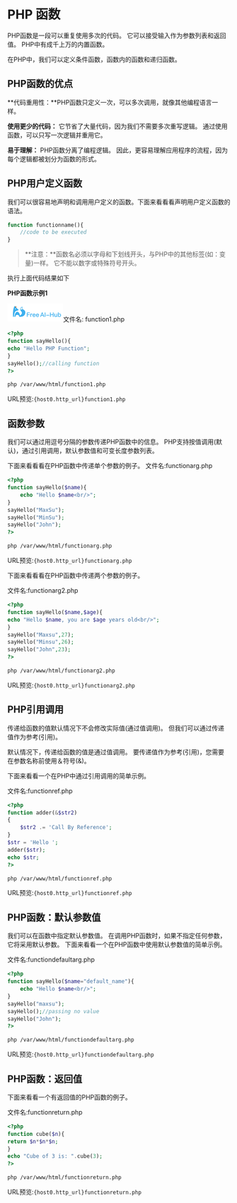 # PHP 函数

PHP函数是一段可以重复使用多次的代码。 它可以接受输入作为参数列表和返回值。 PHP中有成千上万的内置函数。

在PHP中，我们可以定义条件函数，函数内的函数和递归函数。

## PHP函数的优点

**代码重用性：**PHP函数只定义一次，可以多次调用，就像其他编程语言一样。

**使用更少的代码：** 它节省了大量代码，因为我们不需要多次重写逻辑。 通过使用函数，可以只写一次逻辑并重用它。

**易于理解：** PHP函数分离了编程逻辑。 因此，更容易理解应用程序的流程，因为每个逻辑都被划分为函数的形式。

## PHP用户定义函数

我们可以很容易地声明和调用用户定义的函数。下面来看看看声明用户定义函数的语法。

```php
function functionname(){  
    //code to be executed  
}
```

> **注意：**函数名必须以字母和下划线开头，与PHP中的其他标签(如：变量)一样。 它不能以数字或特殊符号开头。

执行上面代码结果如下

**PHP函数示例1**

![./setup.html](./images/env.png)文件名: function1.php

```php
<?php  
function sayHello(){  
echo "Hello PHP Function";  
}  
sayHello();//calling function  
?>
```

```bash
php /var/www/html/function1.php
```

URL预览:`{host0.http_url}function1.php`

## 函数参数

我们可以通过用逗号分隔的参数传递PHP函数中的信息。
PHP支持按值调用(默认)，通过引用调用，默认参数值和可变长度参数列表。

下面来看看看在PHP函数中传递单个参数的例子。
文件名:functionarg.php

```php
<?php  
function sayHello($name){  
    echo "Hello $name<br/>";  
}  
sayHello("MaxSu");  
sayHello("MinSu");  
sayHello("John");  
?>
```

```bash
php /var/www/html/functionarg.php
```

URL预览:`{host0.http_url}functionarg.php`

下面来看看看在PHP函数中传递两个参数的例子。

文件名:functionarg2.php

```php
<?php  
function sayHello($name,$age){  
echo "Hello $name, you are $age years old<br/>";  
}  
sayHello("Maxsu",27);  
sayHello("Minsu",26);  
sayHello("John",23);  
?>
```

```bash
php /var/www/html/functionarg2.php
```

URL预览:`{host0.http_url}functionarg2.php`

## PHP引用调用

传递给函数的值默认情况下不会修改实际值(通过值调用)。 但我们可以通过传递值作为参考(引用)。

默认情况下，传递给函数的值是通过值调用。 要传递值作为参考(引用)，您需要在参数名称前使用＆符号(&)。

下面来看看一个在PHP中通过引用调用的简单示例。

文件名:functionref.php

```php
<?php  
function adder(&$str2)  
{  
    $str2 .= 'Call By Reference';  
}  
$str = 'Hello ';  
adder($str);  
echo $str;  
?>
```

```bash
php /var/www/html/functionref.php
```

URL预览:`{host0.http_url}functionref.php`

## PHP函数：默认参数值

我们可以在函数中指定默认参数值。 在调用PHP函数时，如果不指定任何参数，它将采用默认参数。 下面来看看一个在PHP函数中使用默认参数值的简单示例。

文件名:functiondefaultarg.php

```php
<?php  
function sayHello($name="default_name"){  
    echo "Hello $name<br/>";  
}  
sayHello("maxsu");  
sayHello();//passing no value  
sayHello("John");  
?>
```

```bash
php /var/www/html/functiondefaultarg.php
```

URL预览:`{host0.http_url}functiondefaultarg.php`

## PHP函数：返回值

下面来看看一个有返回值的PHP函数的例子。

文件名:functionreturn.php

```php
<?php  
function cube($n){  
return $n*$n*$n;  
}  
echo "Cube of 3 is: ".cube(3);  
?>
```

```bash
php /var/www/html/functionreturn.php
```

URL预览:`{host0.http_url}functionreturn.php`